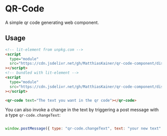 # QR-Code

A simple qr code generating web component.

## Usage

```html
<!-- lit-element from unpkg.com -->
<script
  type="module"
  src="https://cdn.jsdelivr.net/gh/MatthiasKainer/qr-code-component/dist/qr-code.min.js"
></script>
<!-- bundled with lit-element -->
<script
  type="module"
  src="https://cdn.jsdelivr.net/gh/MatthiasKainer/qr-code-component/dist/qr-code.dist.js"
></script>

<qr-code text="The text you want in the qr code"></qr-code>

```

You can also invoke a change in the text by triggering a post message with a type `qr-code.changeText`:

```js

window.postMessage({ type: "qr-code.changeText", text: "your new text" }, window.location.origin)

```
